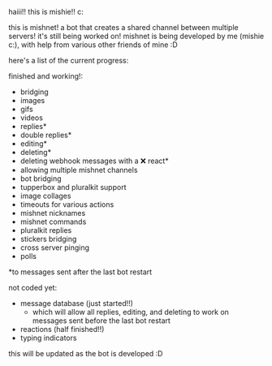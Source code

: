 haiii!! this is mishie!! c:

this is mishnet! a bot that creates a shared channel between multiple servers! it's still being worked on!
mishnet is being developed by me (mishie c:), with help from various other friends of mine :D

here's a list of the current progress:

finished and working!:
- bridging
- images
- gifs
- videos
- replies*
- double replies*
- editing*
- deleting*
- deleting webhook messages with a :x: react*
- allowing multiple mishnet channels
- bot bridging
- tupperbox and pluralkit support
- image collages
- timeouts for various actions
- mishnet nicknames
- mishnet commands
- pluralkit replies
- stickers bridging
- cross server pinging
- polls

*to messages sent after the last bot restart

not coded yet:
- message database (just started!!)
  - which will allow all replies, editing, and deleting to work on messages sent before the last bot restart
- reactions (half finished!!)
- typing indicators

this will be updated as the bot is developed :D
